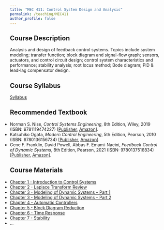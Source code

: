 ```yaml
---
title: "MEC 411: Control System Design and Analysis"
permalink: /teaching/MEC411
author_profile: false
---
```


## Course Description
Analysis and design of feedback control systems. Topics include system modeling; transfer function; block diagram and signal-flow graph; sensors, actuators, and control circuit design; control system characteristics and performance; stability analysis; root locus method; Bode diagram; PID & lead-lag compensator design.

## Course Syllabus
[Syllabus](https://aminfakhari.github.io/_pages/teaching/MEC411/MEC411_Syllabus_Fall2023.pdf)

## Recommended Textbook
<ul style="margin-left: 0; padding-left: 0; list-style-type: disc;">
    <li>
        Norman S. Nise, <i>Control Systems Engineering</i>, 8th Edition, Wiley, 2019 (ISBN: 9781119474227)
        [<a href="https://www.wiley.com/en-us/Control+Systems+Engineering%2C+8th+Edition-p-9781119474227" target="_blank"><u>Publisher</u></a>,
        <a href="https://www.amazon.com/Control-Systems-Engineering-Norman-Nise/dp/1119721407" target="_blank"><u>Amazon</u></a>].
    </li>
	<li>
        Katsuhiko Ogata, <i>Modern Control Engineering</i>, 5th Edition, Pearson, 2010 (ISBN: 9780136156734)
        [<a href="https://www.pearson.com/en-us/subject-catalog/p/modern-control-engineering/P200000003521/9780137551064" target="_blank"><u>Publisher</u></a>,
        <a href="https://www.amazon.com/Modern-Control-Engineering-Katsuhiko-Ogata/dp/0136156738" target="_blank"><u>Amazon</u></a>].
    </li>
	<li>
        Gene F. Franklin, David Powell, Abbas F. Emami-Naeini, <i>Feedback Control of Dynamic Systems</i>, 8th Edition, Pearson, 2021 (ISBN: 9780137516834)
        [<a href="https://www.pearson.com/en-us/subject-catalog/p/feedback-control-of-dynamic-systems/P200000003343/9780137516834" target="_blank"><u>Publisher</u></a>,
        <a href="https://www.amazon.com/Feedback-Control-Dynamic-Systems-Engineering/dp/0134685717" target="_blank"><u>Amazon</u></a>].
    </li>
</ul>

## Course Materials
<ul style="margin-left: 0; padding-left: 0; list-style-type: disc;">
    <li><a href="https://aminfakhari.github.io/_pages/teaching/MEC411/Chapter_1_-_Introduction_to_Control_Systems.pdf">Chapter 1 - Introduction to Control Systems</a></li>
	<li><a href="https://aminfakhari.github.io/_pages/teaching/MEC411/Chapter_2_-_Laplace_Transform_Review.pdf">Chapter 2 - Laplace Transform Review</a></li>
	<li><a href="https://aminfakhari.github.io/_pages/teaching/MEC411/Chapter_3_-_Modeling_of_Dynamic_Systems_-_Part_1.pdf">Chapter 3 - Modeling of Dynamic Systems – Part 1</a></li>
	<li><a href="https://aminfakhari.github.io/_pages/teaching/MEC411/Chapter_3_-_Modeling_of_Dynamic_Systems_-_Part_2.pdf">Chapter 3 - Modeling of Dynamic Systems – Part 2</a></li>
	<li><a href="https://aminfakhari.github.io/_pages/teaching/MEC411/Chapter_4_-_Automatic_Controllers.pdf">Chapter 4 - Automatic Controllers</a></li>
	<li><a href="https://aminfakhari.github.io/_pages/teaching/MEC411/Chapter_5_-_Block_Diagram_Reduction.pdf">Chapter 5 - Block Diagram Reduction</a></li>
	<li><a href="https://aminfakhari.github.io/_pages/teaching/MEC411/Chapter_6_-_Time_Response.pdf">Chapter 6 - Time Response</a></li>
	<li><a href="https://aminfakhari.github.io/_pages/teaching/MEC411/Chapter_7_-_Stability.pdf">Chapter 7 - Stability</a></li>
    <li>...</li>
</ul>